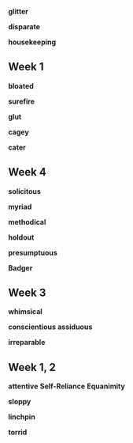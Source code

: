 
**glitter**

**disparate**

**housekeeping**

## Week 1 

**bloated**

**surefire** 

**glut** 

**cagey**  

**cater**  

## Week 4 

**solicitous**

**myriad**

**methodical** 

**holdout**

**presumptuous**

**Badger**

## Week 3  

**whimsical**

**conscientious**
**assiduous**

**irreparable**

## Week 1, 2 

**attentive** 
**Self-Reliance**
**Equanimity**

**sloppy**

**linchpin** 

**torrid**

